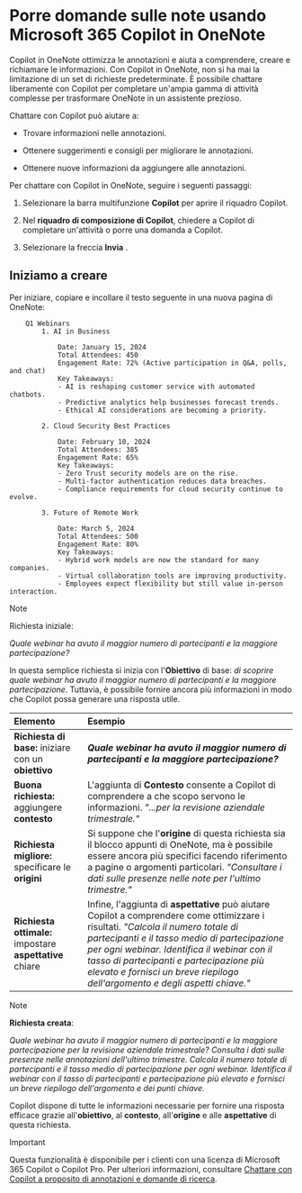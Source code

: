 # Porre domande sulle note usando Microsoft 365 Copilot in OneNote

Copilot in OneNote ottimizza le annotazioni e aiuta a comprendere, creare e richiamare le informazioni. Con Copilot in OneNote, non si ha mai la limitazione di un set di richieste predeterminate. È possibile chattare liberamente con Copilot per completare un'ampia gamma di attività complesse per trasformare OneNote in un assistente prezioso.

Chattare con Copilot può aiutare a:

- Trovare informazioni nelle annotazioni.

- Ottenere suggerimenti e consigli per migliorare le annotazioni.

- Ottenere nuove informazioni da aggiungere alle annotazioni.

Per chattare con Copilot in OneNote, seguire i seguenti passaggi:

1. Selezionare la barra multifunzione **Copilot** per aprire il riquadro Copilot.

1. Nel **riquadro di composizione di Copilot**, chiedere a Copilot di completare un'attività o porre una domanda a Copilot.

1. Selezionare la freccia **Invia** .

## Iniziamo a creare

Per iniziare, copiare e incollare il testo seguente in una nuova pagina di OneNote:

```text
    Q1 Webinars
        1. AI in Business
    
            Date: January 15, 2024
            Total Attendees: 450
            Engagement Rate: 72% (Active participation in Q&A, polls, and chat)
            Key Takeaways:
            - AI is reshaping customer service with automated chatbots.
            - Predictive analytics help businesses forecast trends.
            - Ethical AI considerations are becoming a priority.
        
        2. Cloud Security Best Practices
        
            Date: February 10, 2024
            Total Attendees: 385
            Engagement Rate: 65%
            Key Takeaways:
            - Zero Trust security models are on the rise.
            - Multi-factor authentication reduces data breaches.
            - Compliance requirements for cloud security continue to evolve.
        
        3. Future of Remote Work
    
            Date: March 5, 2024
            Total Attendees: 500
            Engagement Rate: 80%
            Key Takeaways:
            - Hybrid work models are now the standard for many companies.
            - Virtual collaboration tools are improving productivity.
            - Employees expect flexibility but still value in-person interaction.
```

> [!NOTE]
> Richiesta iniziale:
>
> _Quale webinar ha avuto il maggior numero di partecipanti e la maggiore partecipazione?_

In questa semplice richiesta si inizia con l'**Obiettivo** di base: _di scoprire quale webinar ha avuto il maggior numero di partecipanti e la maggiore partecipazione_. Tuttavia, è possibile fornire ancora più informazioni in modo che Copilot possa generare una risposta utile.

| Elemento | Esempio |
| :------ | :------- |
| **Richiesta di base:** iniziare con un **obiettivo** | **_Quale webinar ha avuto il maggior numero di partecipanti e la maggiore partecipazione?_** |
| **Buona richiesta:** aggiungere **contesto** | L'aggiunta di **Contesto** consente a Copilot di comprendere a che scopo servono le informazioni. _"...per la revisione aziendale trimestrale."_ |
| **Richiesta migliore:** specificare le **origini** | Si suppone che l'**origine** di questa richiesta sia il blocco appunti di OneNote, ma è possibile essere ancora più specifici facendo riferimento a pagine o argomenti particolari. _"Consultare i dati sulle presenze nelle note per l'ultimo trimestre."_ |
| **Richiesta ottimale:** impostare **aspettative** chiare | Infine, l'aggiunta di **aspettative** può aiutare Copilot a comprendere come ottimizzare i risultati. _"Calcola il numero totale di partecipanti e il tasso medio di partecipazione per ogni webinar. Identifica il webinar con il tasso di partecipanti e partecipazione più elevato e fornisci un breve riepilogo dell'argomento e degli aspetti chiave."_ |

> [!NOTE]
> **Richiesta creata**:
>
> _Quale webinar ha avuto il maggior numero di partecipanti e la maggiore partecipazione per la revisione aziendale trimestrale? Consulta i dati sulle presenze nelle annotazioni dell'ultimo trimestre. Calcola il numero totale di partecipanti e il tasso medio di partecipazione per ogni webinar. Identifica il webinar con il tasso di partecipanti e partecipazione più elevato e fornisci un breve riepilogo dell'argomento e dei punti chiave._

Copilot dispone di tutte le informazioni necessarie per fornire una risposta efficace grazie all'**obiettivo**, al **contesto**, all'**origine** e alle **aspettative** di questa richiesta.

> [!IMPORTANT]
> Questa funzionalità è disponibile per i clienti con una licenza di Microsoft 365 Copilot o Copilot Pro. Per ulteriori informazioni, consultare [Chattare con Copilot a proposito di annotazioni e domande di ricerca](https://support.microsoft.com/office/chat-with-copilot-about-your-notes-and-research-questions-8be75b91-d4d3-461e-af9a-fadfe208b589).
